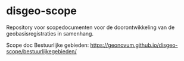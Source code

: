 # disgeo-scope
Repository voor scopedocumenten voor de doorontwikkeling van de geobasisregistraties in samenhang.

Scope doc Bestuurlijke gebieden: https://geonovum.github.io/disgeo-scope/bestuurlijkegebieden/
